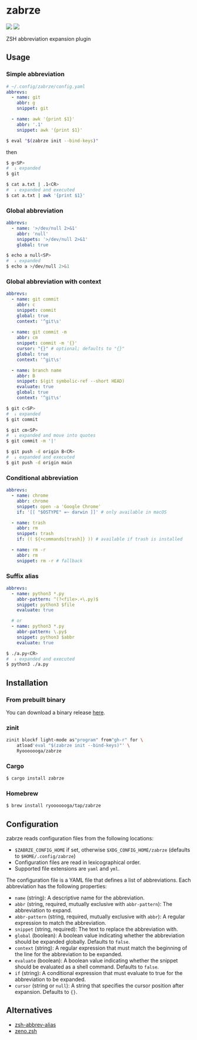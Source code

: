 # zabrze

[![](https://github.com/Ryooooooga/zabrze/actions/workflows/build.yml/badge.svg)](https://github.com/Ryooooooga/zabrze/actions/workflows/build.yml)
[![](https://badgen.net/crates/v/zabrze)](https://crates.io/crates/zabrze)

ZSH abbreviation expansion plugin

## Usage

### Simple abbreviation

```yaml
# ~/.config/zabrze/config.yaml
abbrevs:
  - name: git
    abbr: g
    snippet: git

  - name: awk '{print $1}'
    abbr: '.1'
    snippet: awk '{print $1}'
```

```zsh
$ eval "$(zabrze init --bind-keys)"
```

then

```zsh
$ g<SP>
#  ↓ expanded
$ git

$ cat a.txt | .1<CR>
#  ↓ expanded and executed
$ cat a.txt | awk '{print $1}'
```

### Global abbreviation

```yaml
abbrevs:
  - name: '>/dev/null 2>&1'
    abbr: 'null'
    snippets: '>/dev/null 2>&1'
    global: true
```

```zsh
$ echo a null<SP>
#  ↓ expanded
$ echo a >/dev/null 2>&1
```

### Global abbreviation with context

```yaml
abbrevs:
  - name: git commit
    abbr: c
    snippet: commit
    global: true
    context: '^git\s'
    
  - name: git commit -m
    abbr: cm
    snippet: commit -m '{}'
    cursor: "{}" # optional; defaults to "{}"
    global: true
    context: '^git\s'

  - name: branch name
    abbr: B
    snippet: $(git symbolic-ref --short HEAD)
    evaluate: true
    global: true
    context: '^git\s'
```

```zsh
$ git c<SP>
#  ↓ expanded
$ git commit

$ git cm<SP>
#  ↓ expanded and move into quotes
$ git commit -m '|'

$ git push -d origin B<CR>
#  ↓ expanded and executed
$ git push -d origin main
```

### Conditional abbreviation

```yaml
abbrevs:
  - name: chrome
    abbr: chrome
    snippet: open -a 'Google Chrome'
    if: '[[ "$OSTYPE" =~ darwin ]]' # only available in macOS

  - name: trash
    abbr: rm
    snippet: trash
    if: (( ${+commands[trash]} )) # available if trash is installed

  - name: rm -r
    abbr: rm
    snippet: rm -r # fallback
```

### Suffix alias

```yaml
abbrevs:
  - name: python3 *.py
    abbr-pattern: ^(?<file>.+\.py)$
    snippet: python3 $file
    evaluate: true

  # or
  - name: python3 *.py
    abbr-pattern: \.py$
    snippet: python3 $abbr
    evaluate: true
```

```zsh
$ ./a.py<CR>
#  ↓ expanded and executed
$ python3 ./a.py
```

## Installation

### From prebuilt binary

You can download a binary release [here](https://github.com/Ryooooooga/zabrze/releases).

### zinit

```zsh
zinit blockf light-mode as"program" from"gh-r" for \
    atload'eval "$(zabrze init --bind-keys)"' \
    Ryooooooga/zabrze
```

### Cargo

```zsh
$ cargo install zabrze
```

### Homebrew

```zsh
$ brew install ryooooooga/tap/zabrze
```

## Configuration

zabrze reads configuration files from the following locations:

- `$ZABRZE_CONFIG_HOME` if set, otherwise `$XDG_CONFIG_HOME/zabrze` (defaults to `$HOME/.config/zabrze`)
- Configuration files are read in lexicographical order.
- Supported file extensions are `yaml` and `yml`.

The configuration file is a YAML file that defines a list of abbreviations. Each abbreviation has the following properties:

- `name` (string): A descriptive name for the abbreviation.
- `abbr` (string, required, mutually exclusive with `abbr-pattern`): The abbreviation to expand.
- `abbr-pattern` (string, required, mutually exclusive with `abbr`): A regular expression to match the abbreviation.
- `snippet` (string, required): The text to replace the abbreviation with.
- `global` (boolean): A boolean value indicating whether the abbreviation should be expanded globally. Defaults to `false`.
- `context` (string): A regular expression that must match the beginning of the line for the abbreviation to be expanded.
- `evaluate` (boolean): A boolean value indicating whether the snippet should be evaluated as a shell command. Defaults to `false`.
- `if` (string): A conditional expression that must evaluate to true for the abbreviation to be expanded.
- `cursor` (string or `null`): A string that specifies the cursor position after expansion. Defaults to `{}`.

## Alternatives

- [zsh-abbrev-alias](https://github.com/momo-lab/zsh-abbrev-alias)
- [zeno.zsh](https://github.com/yuki-yano/zeno.zsh)
